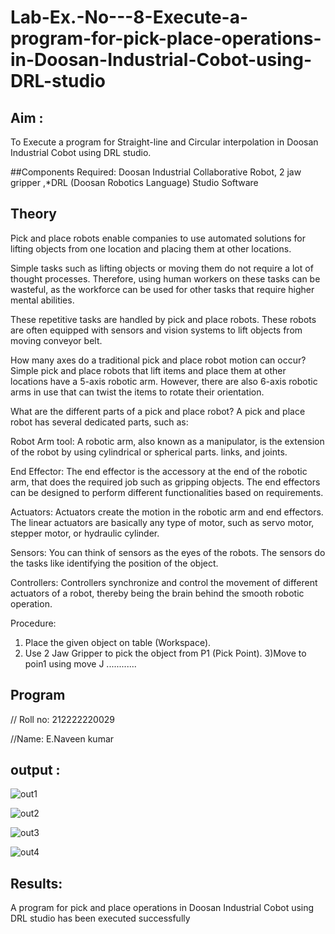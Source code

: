 # Lab-Ex.-No---8-Execute-a-program-for-pick-place-operations-in-Doosan-Industrial-Cobot-using-DRL-studio
## Aim :
To Execute a program for Straight-line and Circular interpolation in Doosan Industrial Cobot using DRL studio.

##Components Required: Doosan Industrial Collaborative Robot, 2 jaw gripper ,*DRL (Doosan Robotics Language) Studio Software


## Theory 
Pick and place robots enable companies to use automated solutions for lifting objects from one location and placing them at other locations.

Simple tasks such as lifting objects or moving them do not require a lot of thought processes. Therefore, using human workers on these tasks can be wasteful, as the workforce can be used for other tasks that require higher mental abilities.

These repetitive tasks are handled by pick and place robots. These robots are often equipped with sensors and vision systems to lift objects from moving conveyor belt.

How many axes do a traditional pick and place robot motion can occur?
Simple pick and place robots that lift items and place them at other locations have a 5-axis robotic arm. However, there are also 6-axis robotic arms in use that can twist the items to rotate their orientation.

What are the different parts of a pick and place robot?
A pick and place robot has several dedicated parts, such as:

Robot Arm tool: A robotic arm, also known as a manipulator, is the extension of the robot by using cylindrical or spherical parts. links, and joints.

End Effector: The end effector is the accessory at the end of the robotic arm, that does the required job such as gripping objects. The end effectors can be designed to perform different functionalities based on requirements.

Actuators: Actuators create the motion in the robotic arm and end effectors. The linear actuators are basically any type of motor, such as servo motor, stepper motor, or hydraulic cylinder.

Sensors: You can think of sensors as the eyes of the robots. The sensors do the tasks like identifying the position of the object.

Controllers: Controllers synchronize and control the movement of different actuators of a robot, thereby being the brain behind the smooth robotic operation.



Procedure:


1) Place the given object on table (Workspace).
2) Use 2 Jaw Gripper to pick the object from P1 (Pick Point). 
3)Move to poin1 using move J
............


## Program 
// Roll no: 212222220029

//Name: E.Naveen kumar

## output : 

![out1](https://github.com/NAVEENKUMAR4325/Lab-Ex.-No---8-Execute-a-program-for-pick-place-operations-in-Doosan-Industrial-Cobot-using-DRL-st/assets/119479566/baae28cb-7c9c-4976-a12c-cd3d48d5b6b6)

![out2](https://github.com/NAVEENKUMAR4325/Lab-Ex.-No---8-Execute-a-program-for-pick-place-operations-in-Doosan-Industrial-Cobot-using-DRL-st/assets/119479566/528336fa-f13c-4fe7-8634-76dd0e30ede6)

![out3](https://github.com/NAVEENKUMAR4325/Lab-Ex.-No---8-Execute-a-program-for-pick-place-operations-in-Doosan-Industrial-Cobot-using-DRL-st/assets/119479566/43d595d7-44a2-46bd-a04a-c7c66b843b12)

![out4](https://github.com/NAVEENKUMAR4325/Lab-Ex.-No---8-Execute-a-program-for-pick-place-operations-in-Doosan-Industrial-Cobot-using-DRL-st/assets/119479566/0dc89719-67e9-48ff-a72a-84158ed2b402)





## Results: 

A program for pick and place operations in Doosan Industrial Cobot using DRL studio has been executed successfully





